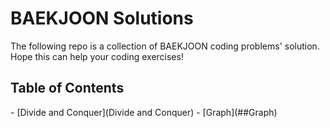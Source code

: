 <h1><b>BAEKJOON</b> Solutions</h1>

<p>The following repo is a collection of BAEKJOON coding problems' solution.</br>
Hope this can help your coding exercises! </p>

<h2> Table of Contents </h2>
- [Divide and Conquer](Divide and Conquer)
- [Graph](##Graph)
